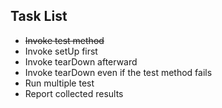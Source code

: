 ## Task List

- <s>Invoke test method</s>
- Invoke setUp first
- Invoke tearDown afterward
- Invoke tearDown even if the test method fails
- Run multiple test
- Report collected results